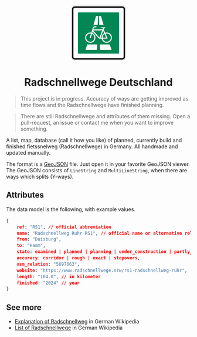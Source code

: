 
<div align="center">
    <img src="media/radschnellweg-stvo-sign.svg" width="150">
    <h1>Radschnellwege Deutschland</h1>
</div>

> This project is in progress. Accuracy of ways are getting improved as time flows and the Radschnellwege have finished planning.

> There are still Radschnellwege and attributes of them missing. Open a pull-request, an issue or contact me when you want to improve something.

A list, map, database (call it how you like) of planned, currently build and finished fietssnelweg (Radschnellwege) in Germany. All handmade and updated manually.

The format is a [GeoJSON](https://geojson.org/) file. Just open it in your favorite GeoJSON viewer. The GeoJSON consists of `LineString` and `MultiLineString`, when there are ways which splits (Y-ways). 

## Attributes

The data model is the following, with example values.

```json
{
    ref: "RS1", // official abbreviation
    name: "Radschnellweg Ruhr RS1", // official name or alternative relation (from <-> to)
    from: "Duisburg",
    to: "Hamm",
    state: examined | planned | planning | under_construction | partly_built | built | not_realised,
    accuracy: corridor | rough | exact | stopovers,
    osm_relation: "5697663",
    website: "https://www.radschnellwege.nrw/rs1-radschnellweg-ruhr",
    length: "104.0", // in kilometer
    finished: "2024" // year
}
```

## See more

- [Explanation of Radschnellweg](https://de.wikipedia.org/wiki/Radschnellweg) in German Wikipedia
- [List of Radschnellwege](https://de.wikipedia.org/wiki/Liste_der_Radschnellverbindungen_in_Deutschland) in German Wikipedia